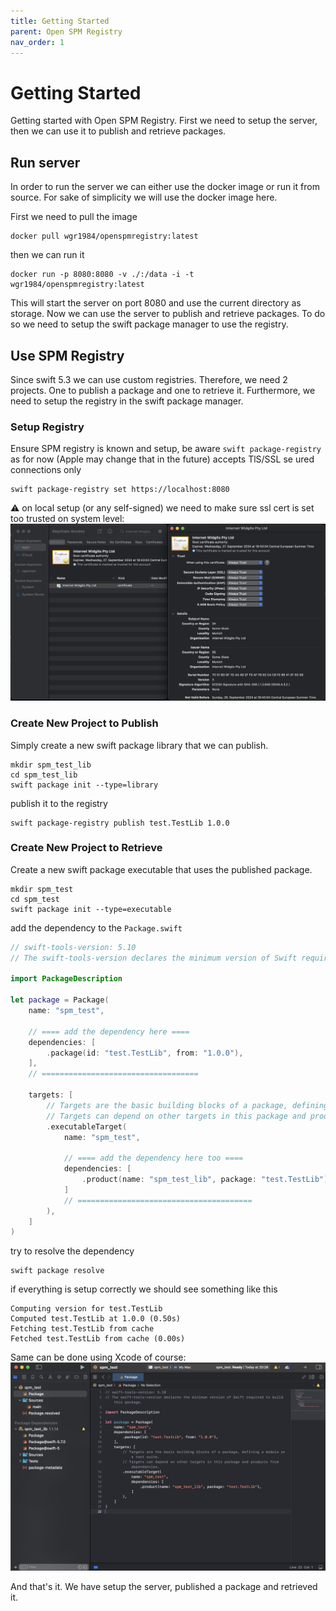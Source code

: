 ```yaml
---
title: Getting Started
parent: Open SPM Registry
nav_order: 1
---
```


# Getting Started
Getting started with Open SPM Registry.
First we need to setup the server, then we can use it to publish and retrieve packages.

## Run server
In order to run the server we can either use the docker image or run it from source.
For sake of simplicity we will use the docker image here.

First we need to pull the image
```shell
docker pull wgr1984/openspmregistry:latest
```
then we can run it
```shell
docker run -p 8080:8080 -v ./:/data -i -t wgr1984/openspmregistry:latest
```
This will start the server on port 8080 and use the current directory as storage.
Now we can use the server to publish and retrieve packages.
To do so we need to setup the swift package manager to use the registry.

## Use SPM Registry
Since swift 5.3 we can use custom registries. Therefore, we need 2 projects.
One to publish a package and one to retrieve it.
Furthermore, we need to setup the registry in the swift package manager.

### Setup Registry
Ensure SPM registry is known and setup,
be aware `swift package-registry` as for now (Apple may change that in the future) accepts TlS/SSL se ured connections only
```shell
swift package-registry set https://localhost:8080
```
⚠️ on local setup (or any self-signed) we need to make sure ssl cert is set too trusted on system level:
![](../../assets/images/keychain_trust.jpg)

### Create New Project to Publish
Simply create a new swift package library that we can publish.
```shell
mkdir spm_test_lib
cd spm_test_lib
swift package init --type=library 
```
publish it to the registry
```shell
swift package-registry publish test.TestLib 1.0.0
```

### Create New Project to Retrieve
Create a new swift package executable that uses the published package.
```shell
mkdir spm_test
cd spm_test
swift package init --type=executable
```
add the dependency to the `Package.swift`
```swift
// swift-tools-version: 5.10
// The swift-tools-version declares the minimum version of Swift required to build this package.

import PackageDescription

let package = Package(
    name: "spm_test",
    
    // ==== add the dependency here ====
    dependencies: [
        .package(id: "test.TestLib", from: "1.0.0"),
    ],
    // ===================================
    
    targets: [
        // Targets are the basic building blocks of a package, defining a module or a test suite.
        // Targets can depend on other targets in this package and products from dependencies.
        .executableTarget(
            name: "spm_test",
            
            // ==== add the dependency here too ====
            dependencies: [
                .product(name: "spm_test_lib", package: "test.TestLib"),
            ]
            // =======================================
        ),
    ]
)
```
try to resolve the dependency
```shell
swift package resolve
```
if everything is setup correctly we should see something like this
```
Computing version for test.TestLib
Computed test.TestLib at 1.0.0 (0.50s)
Fetching test.TestLib from cache
Fetched test.TestLib from cache (0.00s)
```
Same can be done using Xcode of course:
![](../../assets/images/xcode_sample_spm.jpg)

And that's it. We have setup the server, published a package and retrieved it.

